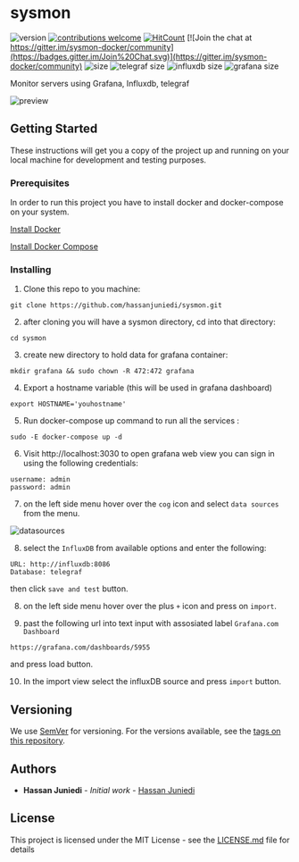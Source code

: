 # sysmon
![version](https://img.shields.io/badge/version-1.0.0-blue.svg)
[![contributions welcome](https://img.shields.io/badge/contributions-welcome-brightgreen.svg?style=flat)](https://github.com/hassanjuniedi/sysmon/issues)
[![HitCount](http://hits.dwyl.io/hassanjuniedi/sysmon.svg)](http://hits.dwyl.io/hassanjuniedi/sysmon)
[![Join the chat at https://gitter.im/sysmon-docker/community](https://badges.gitter.im/Join%20Chat.svg)](https://gitter.im/sysmon-docker/community)
![size](https://img.shields.io/badge/size-200kB-green.svg)
![telegraf size](https://img.shields.io/badge/telegraf%20image-80MB-green.svg)
![influxdb size](https://img.shields.io/badge/influxdb%20image-137MB-green.svg)
![grafana size](https://img.shields.io/badge/grafana%20image-248MB-green.svg)

Monitor servers using Grafana, Influxdb,  telegraf

![preview](https://i.imgur.com/VEGnSJT.png)

## Getting Started

These instructions will get you a copy of the project up and running on your local machine for development and testing purposes.

### Prerequisites

In order to run this project you have to install docker and docker-compose on your system.

[Install Docker](https://docs.docker.com/install/)

[Install Docker Compose](https://docs.docker.com/compose/install/)
### Installing

1. Clone this repo to you machine:

```
git clone https://github.com/hassanjuniedi/sysmon.git

```

2. after cloning you will have a sysmon directory, cd into that directory:

```
cd sysmon
```

3. create new directory to hold data for grafana container:

```
mkdir grafana && sudo chown -R 472:472 grafana
```
4. Export a hostname variable (this will be used in grafana dashboard)

```
export HOSTNAME='youhostname'
```
5. Run docker-compose up command to run all the services :

```
sudo -E docker-compose up -d
```

6. Visit http://localhost:3030 to open grafana web view you can sign in using the following credentials:
```
username: admin
password: admin
```
7. on the left side menu hover over the `cog` icon and select `data sources` from the menu.

![datasources](https://i.imgur.com/voxgUTu.jpg)

8. select the `InfluxDB` from available options and enter the following:
```
URL: http://influxdb:8086
Database: telegraf
```
then click `save and test` button.

8. on the left side menu hover over the plus `+` icon and press on `import`.

9. past the following url into text input with assosiated label `Grafana.com Dashboard`
```
https://grafana.com/dashboards/5955
``` 
and press load button.

10. In the import view select the influxDB source and press `import` button.

## Versioning

We use [SemVer](http://semver.org/) for versioning. For the versions available, see the [tags on this repository](https://github.com/hassanjuniedi/sysmon/tags). 

## Authors

* **Hassan Juniedi** - *Initial work* - [Hassan Juniedi](https://github.com/hassanjuniedi)


## License

This project is licensed under the MIT License - see the [LICENSE.md](LICENSE.md) file for details
